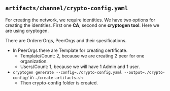## `artifacts/channel/crypto-config.yaml`

For creating the network, we require identities. We have two options for creating the identities. First one **CA**, second one **cryptogen tool**. Here we are using cryptogen.

There are OrdererOrgs, PeerOrgs and their spesifications.

- In PeerOrgs there are Template for creating certificate.
  - Template/Count: 2, because we are creating 2 peer for one organization.
  - Users/Count: 1, because we will have 1 Admin and 1 user.
- `cryptogen generate --config=./crypto-config.yaml --output=./crypto-config/` in `./create-artifacts.sh`
  - Then crypto-config folder is created.
